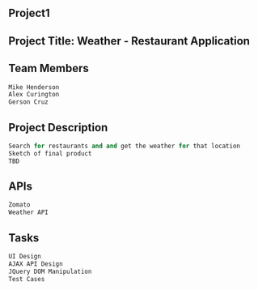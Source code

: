 ## Project1
## Project Title: Weather - Restaurant Application

## Team Members 
```python
Mike Henderson
Alex Curington
Gerson Cruz
```

## Project Description
```python
Search for restaurants and and get the weather for that location
Sketch of final product
TBD
```

## APIs
```python
Zomato
Weather API
```

## Tasks
```python
UI Design
AJAX API Design
JQuery DOM Manipulation
Test Cases
```
